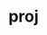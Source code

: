 ---
title: "proj"
layout: cache
categories: [package, develop-2024-11-03]
meta: {"versions": ["8.1.0", "9.4.1"], "compilers": ["apple-clang@=15.0.0", "gcc@=11.1.0", "gcc@=11.4.0", "gcc@=13.2.0", "gcc@=9.4.0", "oneapi@=2024.2.1"], "oss": ["ubuntu20.04", "ubuntu22.04", "ubuntu24.04", "ventura"], "platforms": ["darwin", "linux"], "targets": ["aarch64", "neoverse_v1", "ppc64le", "x86_64_v3"], "stacks": ["data-vis-sdk", "e4s", "e4s-neoverse_v1", "e4s-oneapi", "e4s-power", "e4s-rocm-external", "ml-darwin-aarch64-mps", "ml-linux-aarch64-cpu", "ml-linux-aarch64-cuda", "ml-linux-x86_64-cpu", "ml-linux-x86_64-cuda", "root"], "num_specs": 10, "num_specs_by_stack": {"root": 10, "ml-darwin-aarch64-mps": 1, "e4s-power": 1, "data-vis-sdk": 1, "e4s-neoverse_v1": 1, "e4s": 2, "e4s-rocm-external": 1, "e4s-oneapi": 2, "ml-linux-aarch64-cpu": 1, "ml-linux-aarch64-cuda": 1, "ml-linux-x86_64-cpu": 1, "ml-linux-x86_64-cuda": 1}}
spec_details: [{"hash": "gvmvsk26br5bwz5vquuqr6bt4quizqku", "compiler": "apple-clang@=15.0.0", "versions": ["9.4.1"], "os": "ventura", "platform": "darwin", "target": "aarch64", "variants": ["build_system=cmake", "build_type=Release", "+curl", "generator=make", "~ipo", "~pic", "+shared", "+tiff"], "stacks": ["root", "ml-darwin-aarch64-mps"], "size": "-", "tarball": "https://binaries.spack.io/develop-2024-11-03/build_cache/darwin-ventura-aarch64/apple-clang-15.0.0/proj-9.4.1/darwin-ventura-aarch64-apple-clang-15.0.0-proj-9.4.1-gvmvsk26br5bwz5vquuqr6bt4quizqku.spack"}, {"hash": "wbmk2iprrtl2vvtbmgqlvtacehripngx", "compiler": "gcc@=9.4.0", "versions": ["8.1.0"], "os": "ubuntu20.04", "platform": "linux", "target": "ppc64le", "variants": ["build_system=cmake", "build_type=Release", "+curl", "generator=make", "~ipo", "patches=8d85a64,dc620ff", "~pic", "+shared", "+tiff"], "stacks": ["root", "e4s-power"], "size": "-", "tarball": "https://binaries.spack.io/develop-2024-11-03/build_cache/linux-ubuntu20.04-ppc64le/gcc-9.4.0/proj-8.1.0/linux-ubuntu20.04-ppc64le-gcc-9.4.0-proj-8.1.0-wbmk2iprrtl2vvtbmgqlvtacehripngx.spack"}, {"hash": "a4ioykjjjzbjn4qwvkxeayi532vhatwp", "compiler": "gcc@=11.1.0", "versions": ["8.1.0"], "os": "ubuntu20.04", "platform": "linux", "target": "x86_64_v3", "variants": ["build_system=cmake", "build_type=Release", "+curl", "generator=make", "~ipo", "patches=8d85a64,dc620ff", "~pic", "+shared", "+tiff"], "stacks": ["root", "data-vis-sdk"], "size": "-", "tarball": "https://binaries.spack.io/develop-2024-11-03/build_cache/linux-ubuntu20.04-x86_64_v3/gcc-11.1.0/proj-8.1.0/linux-ubuntu20.04-x86_64_v3-gcc-11.1.0-proj-8.1.0-a4ioykjjjzbjn4qwvkxeayi532vhatwp.spack"}, {"hash": "zkahb43jmhjp25ua6a2w5odogb445dyy", "compiler": "gcc@=11.4.0", "versions": ["8.1.0"], "os": "ubuntu22.04", "platform": "linux", "target": "neoverse_v1", "variants": ["build_system=cmake", "build_type=Release", "+curl", "generator=make", "~ipo", "patches=8d85a64,dc620ff", "~pic", "+shared", "+tiff"], "stacks": ["root", "e4s-neoverse_v1"], "size": "-", "tarball": "https://binaries.spack.io/develop-2024-11-03/build_cache/linux-ubuntu22.04-neoverse_v1/gcc-11.4.0/proj-8.1.0/linux-ubuntu22.04-neoverse_v1-gcc-11.4.0-proj-8.1.0-zkahb43jmhjp25ua6a2w5odogb445dyy.spack"}, {"hash": "ba2yykpqfpd2fxcoeofh3nchqc26i4lm", "compiler": "gcc@=11.4.0", "versions": ["8.1.0"], "os": "ubuntu22.04", "platform": "linux", "target": "x86_64_v3", "variants": ["build_system=cmake", "build_type=Release", "+curl", "generator=make", "~ipo", "patches=8d85a64,dc620ff", "~pic", "+shared", "+tiff"], "stacks": ["e4s", "root"], "size": "-", "tarball": "https://binaries.spack.io/develop-2024-11-03/build_cache/linux-ubuntu22.04-x86_64_v3/gcc-11.4.0/proj-8.1.0/linux-ubuntu22.04-x86_64_v3-gcc-11.4.0-proj-8.1.0-ba2yykpqfpd2fxcoeofh3nchqc26i4lm.spack"}, {"hash": "3l4kyvnre3zpsuev2a24tedovpn7hfhm", "compiler": "gcc@=11.4.0", "versions": ["8.1.0"], "os": "ubuntu22.04", "platform": "linux", "target": "x86_64_v3", "variants": ["build_system=cmake", "build_type=Release", "+curl", "generator=make", "~ipo", "patches=8d85a64,dc620ff", "~pic", "+shared", "+tiff"], "stacks": ["e4s-rocm-external", "e4s", "root"], "size": "-", "tarball": "https://binaries.spack.io/develop-2024-11-03/build_cache/linux-ubuntu22.04-x86_64_v3/gcc-11.4.0/proj-8.1.0/linux-ubuntu22.04-x86_64_v3-gcc-11.4.0-proj-8.1.0-3l4kyvnre3zpsuev2a24tedovpn7hfhm.spack"}, {"hash": "kwa6rqnwejk26lbhpgcdym33bgoegiov", "compiler": "oneapi@=2024.2.1", "versions": ["8.1.0"], "os": "ubuntu22.04", "platform": "linux", "target": "x86_64_v3", "variants": ["build_system=cmake", "build_type=Release", "+curl", "generator=make", "~ipo", "patches=8d85a64,dc620ff", "~pic", "+shared", "+tiff"], "stacks": ["root", "e4s-oneapi"], "size": "-", "tarball": "https://binaries.spack.io/develop-2024-11-03/build_cache/linux-ubuntu22.04-x86_64_v3/oneapi-2024.2.1/proj-8.1.0/linux-ubuntu22.04-x86_64_v3-oneapi-2024.2.1-proj-8.1.0-kwa6rqnwejk26lbhpgcdym33bgoegiov.spack"}, {"hash": "7u5zihdq3xk5s5sqc6bof2mg2t7sg5sa", "compiler": "oneapi@=2024.2.1", "versions": ["8.1.0"], "os": "ubuntu22.04", "platform": "linux", "target": "x86_64_v3", "variants": ["build_system=cmake", "build_type=Release", "+curl", "generator=make", "~ipo", "patches=8d85a64,dc620ff", "~pic", "+shared", "+tiff"], "stacks": ["root", "e4s-oneapi"], "size": "-", "tarball": "https://binaries.spack.io/develop-2024-11-03/build_cache/linux-ubuntu22.04-x86_64_v3/oneapi-2024.2.1/proj-8.1.0/linux-ubuntu22.04-x86_64_v3-oneapi-2024.2.1-proj-8.1.0-7u5zihdq3xk5s5sqc6bof2mg2t7sg5sa.spack"}, {"hash": "u6umo6kl7b6vgys4ep4fd6ig5ulghp25", "compiler": "gcc@=13.2.0", "versions": ["9.4.1"], "os": "ubuntu24.04", "platform": "linux", "target": "aarch64", "variants": ["build_system=cmake", "build_type=Release", "+curl", "generator=make", "~ipo", "~pic", "+shared", "+tiff"], "stacks": ["ml-linux-aarch64-cpu", "root", "ml-linux-aarch64-cuda"], "size": "-", "tarball": "https://binaries.spack.io/develop-2024-11-03/build_cache/linux-ubuntu24.04-aarch64/gcc-13.2.0/proj-9.4.1/linux-ubuntu24.04-aarch64-gcc-13.2.0-proj-9.4.1-u6umo6kl7b6vgys4ep4fd6ig5ulghp25.spack"}, {"hash": "s5dnynzsjfprtr6xf3jjqkzavjdmhod6", "compiler": "gcc@=13.2.0", "versions": ["9.4.1"], "os": "ubuntu24.04", "platform": "linux", "target": "x86_64_v3", "variants": ["build_system=cmake", "build_type=Release", "+curl", "generator=make", "~ipo", "~pic", "+shared", "+tiff"], "stacks": ["root", "ml-linux-x86_64-cpu", "ml-linux-x86_64-cuda"], "size": "-", "tarball": "https://binaries.spack.io/develop-2024-11-03/build_cache/linux-ubuntu24.04-x86_64_v3/gcc-13.2.0/proj-9.4.1/linux-ubuntu24.04-x86_64_v3-gcc-13.2.0-proj-9.4.1-s5dnynzsjfprtr6xf3jjqkzavjdmhod6.spack"}]
---